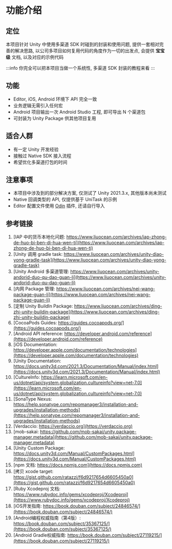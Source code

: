 # 功能介绍

## 定位

本项目针对 Unity 中使用多渠道 SDK 时碰到的封装和使用问题, 提供一套相对完善的解决思路, 以公司多项目如何复用代码的角度作为一切的出发点, 会提供 **宝宝级** 文档, 以及对应的示例代码

:::info
你完全可以把本项目当做一个系统性, 多渠道 SDK 封装的教程来看
:::

## 功能

- Editor, iOS, Android 环境下 API 完全一致
- 业务逻辑无需引入任何宏
- Android 项目输出一次 Android Studio 工程, 即可导出 N 个渠道包
- 可封装为 Unity Package 供其他项目复用

## 适合人群

- 有一定 Unity 开发经验
- 接触过 Native SDK 接入流程
- 希望优化多渠道打包的时间

## 注意事项

- 本项目中涉及到的部分解决方案, 仅测试了 Unity 2021.3.x, 其他版本尚未测试
- Native 回调类型的 API, 仅提供基于 UniTask 的示例
- Editor 配置文件使用 [Odin](https://odininspector.com/) 插件, 还请自行导入

## 参考链接

1. [IAP 中的货币本地化问题: https://www.liuocean.com/archives/iap-zhong-de-huo-bi-ben-di-hua-wen-ti](https://www.liuocean.com/archives/iap-zhong-de-huo-bi-ben-di-hua-wen-ti)
2. [Unity 调用 gradle task: https://www.liuocean.com/archives/unity-diao-yong-gradle-task](https://www.liuocean.com/archives/unity-diao-yong-gradle-task)
3. [Unity Android 多渠道管理: https://www.liuocean.com/archives/unity-andorid-duo-qu-dao-guan-li](https://www.liuocean.com/archives/unity-andorid-duo-qu-dao-guan-li)
4. [内网 Package 管理: https://www.liuocean.com/archives/nei-wang-package-guan-li](https://www.liuocean.com/archives/nei-wang-package-guan-li)
5. [定制 Unity BuildIn Package: https://www.liuocean.com/archives/ding-zhi-unity-buildin-package](https://www.liuocean.com/archives/ding-zhi-unity-buildin-package)
6. [CocoaPods Guides: https://guides.cocoapods.org/](https://guides.cocoapods.org/)
7. [Android API reference: https://developer.android.com/reference](https://developer.android.com/reference)
8. [iOS Documentation: https://developer.apple.com/documentation/technologies](https://developer.apple.com/documentation/technologies)
9. [Unity Documentation: https://docs.unity3d.com/2021.3/Documentation/Manual/index.html](https://docs.unity3d.com/2021.3/Documentation/Manual/index.html)
10. [CultureInfo: https://learn.microsoft.com/en-us/dotnet/api/system.globalization.cultureinfo?view=net-7.0](https://learn.microsoft.com/en-us/dotnet/api/system.globalization.cultureinfo?view=net-7.0)
11. [SonaType Nexus: https://help.sonatype.com/repomanager3/installation-and-upgrades/installation-methods](https://help.sonatype.com/repomanager3/installation-and-upgrades/installation-methods)
12. [Verdaccio: https://verdaccio.org](https://verdaccio.org)
13. [mob-sakai: https://github.com/mob-sakai/unity.package-manager.metadata](https://github.com/mob-sakai/unity.package-manager.metadata)
14. [Unity Custom Package: https://docs.unity3d.com/Manual/CustomPackages.html](https://docs.unity3d.com/Manual/CustomPackages.html)
15. [npm 文档: https://docs.npmjs.com](https://docs.npmjs.com)
16. [拷贝 xcode target: https://gist.github.com/ratazzi/f6d9217654d6605450a0](https://gist.github.com/ratazzi/f6d9217654d6605450a0)
17. [Ruby Xcodeproj 文档: https://www.rubydoc.info/gems/xcodeproj/Xcodeproj](https://www.rubydoc.info/gems/xcodeproj/Xcodeproj)
18. [iOS开发指南: https://book.douban.com/subject/24846574/](https://book.douban.com/subject/24846574/)
19. [Android编程权威指南（第4版）: https://book.douban.com/subject/35367125/](https://book.douban.com/subject/35367125/)
20. [Android Gradle权威指南: https://book.douban.com/subject/27119215/](https://book.douban.com/subject/27119215/)